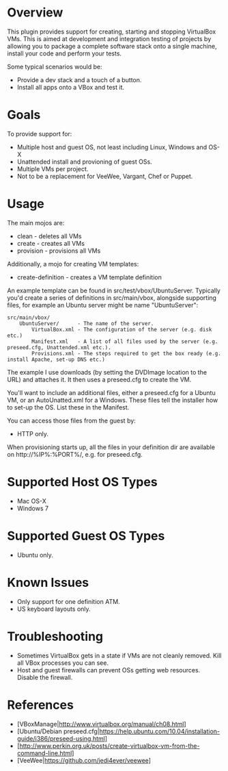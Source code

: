 Overview
===
This plugin provides support for creating, starting and stopping VirtualBox VMs. This is aimed at development and integration testing of projects by allowing you to package a complete software stack onto a single machine, install your code and perform your tests.

Some typical scenarios would be:

* Provide a dev stack and a touch of a button.
* Install all apps onto a VBox and test it.

Goals
===
To provide support for:

* Multiple host and guest OS, not least including Linux, Windows and OS-X
* Unattended install and provioning of guest OSs.
* Multiple VMs per project.
* Not to be a replacement for VeeWee, Vargant, Chef or Puppet.

Usage
===
The main mojos are:

* clean - deletes all VMs
* create - creates all VMs
* provision - provisions all VMs

Additionally, a mojo for creating VM templates:

* create-definition - creates a VM template definition

An example template can be found in src/test/vbox/UbuntuServer. Typically you'd create a series of definitions in src/main/vbox, alongside supporting files, for example an Ubuntu server might be name "UbuntuServer":

    src/main/vbox/
        UbuntuServer/      - The name of the server.
            VirtualBox.xml - The configuration of the server (e.g. disk etc.)
            Manifest.xml   - A list of all files used by the server (e.g. preseed.cfg, Unattended.xml etc.).
            Provisions.xml - The steps required to get the box ready (e.g. install Apache, set-up DNS etc.)

The example I use downloads (by setting the DVDImage location to the URL) and attaches it. It then uses a preseed.cfg to create the VM.

You'll want to include an additional files, either a preseed.cfg for a Ubuntu VM, or an AutoUnatted.xml for a Windows. These files tell the installer how to set-up the OS. List these in the Manifest.

You can access those files from the guest by:

* HTTP only.

When provisioning starts up, all the files in your definition dir are available on http://%IP%:%PORT%/, e.g. for preseed.cfg.

Supported Host OS Types
===
* Mac OS-X
* Windows 7

Supported Guest OS Types
===
* Ubuntu only.

Known Issues
===
* Only support for one definition ATM.
* US keyboard layouts only.

Troubleshooting
===
* Sometimes VirtualBox gets in a state if VMs are not cleanly removed. Kill all VBox processes you can see.
* Host and guest firewalls can prevent OSs getting web resources. Disable the firewall.

References
===
* [VBoxManage|http://www.virtualbox.org/manual/ch08.html]
* [Ubuntu/Debian preseed.cfg|https://help.ubuntu.com/10.04/installation-guide/i386/preseed-using.html]
* [http://www.perkin.org.uk/posts/create-virtualbox-vm-from-the-command-line.html]
* [VeeWee|https://github.com/jedi4ever/veewee]
